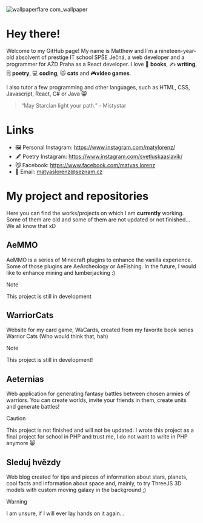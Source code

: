 
![wallpaperflare com_wallpaper](https://github.com/MLorenz04/MLorenz04/assets/83949689/6a2f60bb-2791-401e-8758-dbaf3ab88bc1)


# Hey there! 
Welcome to my GitHub page! My name is Matthew and I´m a nineteen-year-old absolvent of prestige IT school SPŠE Ječná, a web developer and a programmer for AŽD Praha as a React developer. I love 📘 **books**, ✍️ **writing**, 🗒️ **poetry**, 💻 **coding**, :cat: **cats** and 🎮**video games**. 

I also tutor a few programming and other languages, such as HTML, CSS, Javascript, React, C# or Java 😸

> “May Starclan light your path.” - Mistystar

# Links

- 🖼️ Personal Instagram: https://www.instagram.com/matylorenz/
- 🖋️ Poetry Instagram: https://www.instagram.com/svetluskaaslavik/
- 😼 Facebook: https://www.facebook.com/matyas.lorenz
- 📧 Email: matyaslorenz@seznam.cz

# My project and repositories
Here you can find the works/projects on which I am **currently** working. Some of them are old and some of them are not updated or not finished... We all know that xD

## AeMMO
AeMMO is a series of Minecraft plugins to enhance the vanilla experience. Some of those plugins are AeArcheology or AeFishing. In the future, I would like to enhance mining and lumberjacking :)

> [!NOTE]
> This project is still in development


## WarriorCats
 Website for my card game, WaCards, created from my favorite book series Warrior Cats (Who would think that, hah)
 
> [!NOTE]
> This project is still in development!

 
## Aeternias
Web application for generating fantasy battles between chosen armies of warriors. You can create worlds, invite your friends in them, create units and generate battles!

> [!CAUTION]
> This project is not finished and will not be updated. I wrote this project as a final project for school in PHP and trust me, I do not want to write in PHP anymore 😸

## Sleduj hvězdy
Web blog created for tips and pieces of information about stars, planets, cool facts and information about space and, mainly, to try ThreeJS 3D models with custom moving galaxy in the background ;)

> [!WARNING]
> I am unsure, if I will ever lay hands on it again...
